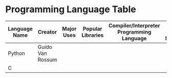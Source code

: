 # Programming Language Table

| Language Name | Creator | Major Uses | Popular Libraries | Compiler/Interpreter Programming Language | Jobs and Salaries |
| --- | --- | --- | --- | --- | --- |
| Python | Guido Van Rossum |  |  |  |  |
| C |  |  |  |  |  |

